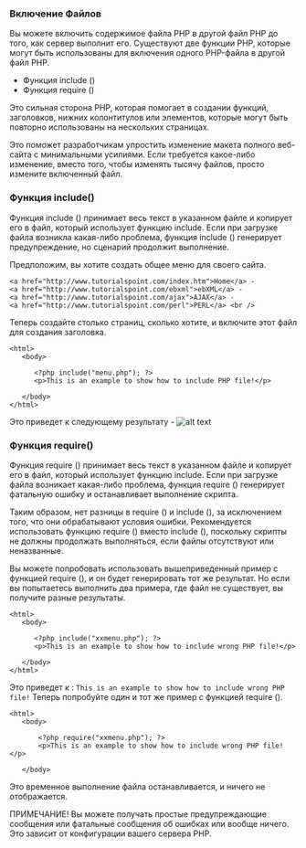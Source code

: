 ### Включение Файлов

Вы можете включить содержимое файла PHP в другой файл PHP до того, как сервер выполнит его. 
Существуют две функции PHP, которые могут быть использованы для включения одного PHP-файла в другой файл PHP.

* Функция include ()
* Функция require ()

Это сильная сторона PHP, которая помогает в создании функций, заголовков, нижних колонтитулов или элементов, 
которые могут быть повторно использованы на нескольких страницах. 

Это поможет разработчикам упростить изменение макета полного веб-сайта с минимальными усилиями. 
Если требуется какое-либо изменение, вместо того, чтобы изменять тысячу файлов, просто измените включенный файл.

### Функция include()

Функция include () принимает весь текст в указанном файле и копирует его в файл,
который использует функцию include. Если при загрузке файла возникла какая-либо проблема,
функция include () генерирует предупреждение, но сценарий продолжит выполнение.

Предположим, вы хотите создать общее меню для своего сайта.

```
<a href="http://www.tutorialspoint.com/index.htm">Home</a> - 
<a href="http://www.tutorialspoint.com/ebxml">ebXML</a> - 
<a href="http://www.tutorialspoint.com/ajax">AJAX</a> - 
<a href="http://www.tutorialspoint.com/perl">PERL</a> <br />
```
Теперь создайте столько страниц, сколько хотите, и включите этот файл для создания заголовка.
```
<html>
   <body>
   
      <?php include("menu.php"); ?>
      <p>This is an example to show how to include PHP file!</p>
      
   </body>
</html>
```
Это приведет к следующему результату - ![alt text](https://www.tutorialspoint.com/php/images/include.jpg)

### Функция require()

Функция require () принимает весь текст в указанном файле и копирует его в файл, который использует функцию include. 
Если при загрузке файла возникает какая-либо проблема, 
функция require () генерирует фатальную ошибку и останавливает выполнение скрипта.

Таким образом, нет разницы в require () и include (), 
за исключением того, что они обрабатывают условия ошибки. 
Рекомендуется использовать функцию require () вместо include (), 
поскольку скрипты не должны продолжать выполняться, если файлы отсутствуют или неназванные.

Вы можете попробовать использовать вышеприведенный пример с функцией require (), 
и он будет генерировать тот же результат. Но если вы попытаетесь выполнить два примера, где файл не существует, 
вы получите разные результаты.

```
<html>
   <body>
   
      <?php include("xxmenu.php"); ?>
      <p>This is an example to show how to include wrong PHP file!</p>
      
   </body>
</html>
```
Это приведет к : ```This is an example to show how to include wrong PHP file!```
Теперь попробуйте один и тот же пример с функцией require ().
```
<html>
   <body>
       
       <?php require("xxmenu.php"); ?>
       <p>This is an example to show how to include wrong PHP file!</p>
   
   </body>
```
Это временное выполнение файла останавливается, и ничего не отображается.

ПРИМЕЧАНИЕ! Вы можете получать простые предупреждающие сообщения или фатальные сообщения об ошибках или вообще ничего. 
Это зависит от конфигурации вашего сервера PHP.